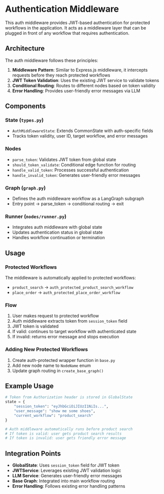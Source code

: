 # Authentication Middleware

This auth middleware provides JWT-based authentication for protected workflows in the application. It acts as a middleware layer that can be plugged in front of any workflow that requires authentication.

## Architecture

The auth middleware follows these principles:

1. **Middleware Pattern**: Similar to Express.js middleware, it intercepts requests before they reach protected workflows
2. **JWT Token Validation**: Uses the existing JWT service to validate tokens
3. **Conditional Routing**: Routes to different nodes based on token validity
4. **Error Handling**: Provides user-friendly error messages via LLM

## Components

### State (`types.py`)

- `AuthMiddlewareState`: Extends CommonState with auth-specific fields
- Tracks token validity, user ID, target workflow, and error messages

### Nodes

- `parse_token`: Validates JWT token from global state
- `should_token_validate`: Conditional edge function for routing
- `handle_valid_token`: Processes successful authentication
- `handle_invalid_token`: Generates user-friendly error messages

### Graph (`graph.py`)

- Defines the auth middleware workflow as a LangGraph subgraph
- Entry point → parse_token → conditional routing → exit

### Runner (`nodes/runner.py`)

- Integrates auth middleware with global state
- Updates authentication status in global state
- Handles workflow continuation or termination

## Usage

### Protected Workflows

The middleware is automatically applied to protected workflows:

- `product_search` → `auth_protected_product_search_workflow`
- `place_order` → `auth_protected_place_order_workflow`

### Flow

1. User makes request to protected workflow
2. Auth middleware extracts token from `session_token` field
3. JWT token is validated
4. If valid: continues to target workflow with authenticated state
5. If invalid: returns error message and stops execution

### Adding New Protected Workflows

1. Create auth-protected wrapper function in `base.py`
2. Add new node name to `NodeName` enum
3. Update graph routing in `create_base_graph()`

## Example Usage

```python
# Token from Authorization header is stored in GlobalState
state = {
    "session_token": "eyJhbGciOiJIUzI1NiIs...",
    "user_message": "show me some shoes",
    "current_workflow": "product_search"
}

# Auth middleware automatically runs before product search
# If token is valid: user gets product search results
# If token is invalid: user gets friendly error message
```

## Integration Points

- **GlobalState**: Uses `session_token` field for JWT token
- **JWTService**: Leverages existing JWT validation logic
- **LLM Service**: Generates user-friendly error messages
- **Base Graph**: Integrated into main workflow routing
- **Error Handling**: Follows existing error handling patterns
